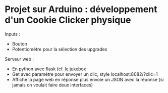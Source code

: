 # Projet sur Arduino : développement d'un Cookie Clicker physique

Inputs :
  * Bouton
  * Potentiomètre pour la sélection des upgrades

Serveur web :
  * En python avec flask (cf. [le  jukebox](https://github.com/matthias4217/jukebox-ultra-nrv)
  * Get avec paramètre pour envoyer un clic, style localhost:8082/?clic=1
  * Affiche la page web en réponse plus envoie un JSON avec la réponse (si jamais on voulait faire deux interfaces)
